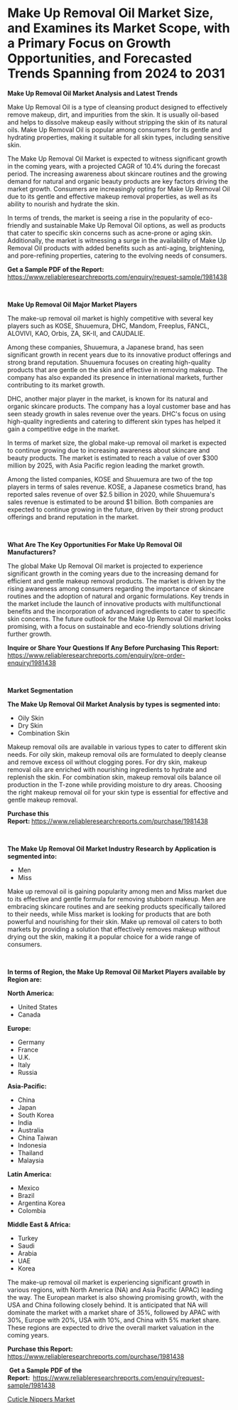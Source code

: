 <p><h1>Make Up Removal Oil Market Size, and Examines its Market Scope, with a Primary Focus on Growth Opportunities, and Forecasted Trends Spanning from 2024 to 2031</h1></p><p><strong>Make Up Removal Oil Market Analysis and Latest Trends</strong></p>
<p><p>Make Up Removal Oil is a type of cleansing product designed to effectively remove makeup, dirt, and impurities from the skin. It is usually oil-based and helps to dissolve makeup easily without stripping the skin of its natural oils. Make Up Removal Oil is popular among consumers for its gentle and hydrating properties, making it suitable for all skin types, including sensitive skin.</p><p>The Make Up Removal Oil Market is expected to witness significant growth in the coming years, with a projected CAGR of 10.4% during the forecast period. The increasing awareness about skincare routines and the growing demand for natural and organic beauty products are key factors driving the market growth. Consumers are increasingly opting for Make Up Removal Oil due to its gentle and effective makeup removal properties, as well as its ability to nourish and hydrate the skin.</p><p>In terms of trends, the market is seeing a rise in the popularity of eco-friendly and sustainable Make Up Removal Oil options, as well as products that cater to specific skin concerns such as acne-prone or aging skin. Additionally, the market is witnessing a surge in the availability of Make Up Removal Oil products with added benefits such as anti-aging, brightening, and pore-refining properties, catering to the evolving needs of consumers.</p></p>
<p><strong>Get a Sample PDF of the Report:&nbsp;</strong> <a href="https://www.reliableresearchreports.com/enquiry/request-sample/1981438">https://www.reliableresearchreports.com/enquiry/request-sample/1981438</a></p>
<p>&nbsp;</p>
<p><strong>Make Up Removal Oil Major Market Players</strong></p>
<p><p>The make-up removal oil market is highly competitive with several key players such as KOSE, Shuuemura, DHC, Mandom, Freeplus, FANCL, ALOVIVI, KAO, Orbis, ZA, SK-II, and CAUDALIE. </p><p>Among these companies, Shuuemura, a Japanese brand, has seen significant growth in recent years due to its innovative product offerings and strong brand reputation. Shuuemura focuses on creating high-quality products that are gentle on the skin and effective in removing makeup. The company has also expanded its presence in international markets, further contributing to its market growth.</p><p>DHC, another major player in the market, is known for its natural and organic skincare products. The company has a loyal customer base and has seen steady growth in sales revenue over the years. DHC's focus on using high-quality ingredients and catering to different skin types has helped it gain a competitive edge in the market.</p><p>In terms of market size, the global make-up removal oil market is expected to continue growing due to increasing awareness about skincare and beauty products. The market is estimated to reach a value of over $300 million by 2025, with Asia Pacific region leading the market growth.</p><p>Among the listed companies, KOSE and Shuuemura are two of the top players in terms of sales revenue. KOSE, a Japanese cosmetics brand, has reported sales revenue of over $2.5 billion in 2020, while Shuuemura's sales revenue is estimated to be around $1 billion. Both companies are expected to continue growing in the future, driven by their strong product offerings and brand reputation in the market.</p></p>
<p>&nbsp;</p>
<p><strong>What Are The Key Opportunities For Make Up Removal Oil Manufacturers?</strong></p>
<p><p>The global Make Up Removal Oil market is projected to experience significant growth in the coming years due to the increasing demand for efficient and gentle makeup removal products. The market is driven by the rising awareness among consumers regarding the importance of skincare routines and the adoption of natural and organic formulations. Key trends in the market include the launch of innovative products with multifunctional benefits and the incorporation of advanced ingredients to cater to specific skin concerns. The future outlook for the Make Up Removal Oil market looks promising, with a focus on sustainable and eco-friendly solutions driving further growth.</p></p>
<p><strong>Inquire or Share Your Questions If Any Before Purchasing This Report:</strong> <a href="https://www.reliableresearchreports.com/enquiry/pre-order-enquiry/1981438">https://www.reliableresearchreports.com/enquiry/pre-order-enquiry/1981438</a></p>
<p>&nbsp;</p>
<p><strong>Market Segmentation</strong></p>
<p><strong>The Make Up Removal Oil Market Analysis by types is segmented into:</strong></p>
<p><ul><li>Oily Skin</li><li>Dry Skin</li><li>Combination Skin</li></ul></p>
<p><p>Makeup removal oils are available in various types to cater to different skin needs. For oily skin, makeup removal oils are formulated to deeply cleanse and remove excess oil without clogging pores. For dry skin, makeup removal oils are enriched with nourishing ingredients to hydrate and replenish the skin. For combination skin, makeup removal oils balance oil production in the T-zone while providing moisture to dry areas. Choosing the right makeup removal oil for your skin type is essential for effective and gentle makeup removal.</p></p>
<p><strong>Purchase this Report:&nbsp;</strong><a href="https://www.reliableresearchreports.com/purchase/1981438">https://www.reliableresearchreports.com/purchase/1981438</a></p>
<p>&nbsp;</p>
<p><strong>The Make Up Removal Oil Market Industry Research by Application is segmented into:</strong></p>
<p><ul><li>Men</li><li>Miss</li></ul></p>
<p><p>Make up removal oil is gaining popularity among men and Miss market due to its effective and gentle formula for removing stubborn makeup. Men are embracing skincare routines and are seeking products specifically tailored to their needs, while Miss market is looking for products that are both powerful and nourishing for their skin. Make up removal oil caters to both markets by providing a solution that effectively removes makeup without drying out the skin, making it a popular choice for a wide range of consumers.</p></p>
<p>&nbsp;</p>
<p><strong>In terms of Region, the Make Up Removal Oil Market Players available by Region are:</strong></p>
<p>
    <p> <strong> North America: </strong>
        <ul>
            <li>United States</li>
            <li>Canada</li>
        </ul>
        </p> 
    <p> <strong> Europe: </strong>
        <ul>
            <li>Germany</li>
            <li>France</li>
            <li>U.K.</li>
            <li>Italy</li>
            <li>Russia</li>
        </ul>
        </p> 
    <p> <strong> Asia-Pacific: </strong>
        <ul>
            <li>China</li>
            <li>Japan</li>
            <li>South Korea</li>
            <li>India</li>
            <li>Australia</li>
            <li>China Taiwan</li>
            <li>Indonesia</li>
            <li>Thailand</li>
            <li>Malaysia</li>
        </ul>
        </p> 
    <p> <strong> Latin America: </strong>
        <ul>
            <li>Mexico</li>
            <li>Brazil</li>
            <li>Argentina Korea</li>
            <li>Colombia</li>
        </ul>
        </p> 
    <p> <strong> Middle East & Africa: </strong>
        <ul>
            <li>Turkey</li>
            <li>Saudi</li>
            <li>Arabia</li>
            <li>UAE</li>
            <li>Korea</li>
        </ul>
    </p>
    </p>
<p><p>The make-up removal oil market is experiencing significant growth in various regions, with North America (NA) and Asia Pacific (APAC) leading the way. The European market is also showing promising growth, with the USA and China following closely behind. It is anticipated that NA will dominate the market with a market share of 35%, followed by APAC with 30%, Europe with 20%, USA with 10%, and China with 5% market share. These regions are expected to drive the overall market valuation in the coming years.</p></p>
<p><strong>Purchase this Report: </strong><a href="https://www.reliableresearchreports.com/purchase/1981438">https://www.reliableresearchreports.com/purchase/1981438</a></p>
<p>&nbsp;<strong>Get a Sample PDF of the Report:&nbsp;&nbsp;</strong><a href="https://www.reliableresearchreports.com/enquiry/request-sample/1981438">https://www.reliableresearchreports.com/enquiry/request-sample/1981438</a></p>
<p><strong></strong></p>
<p><p><a href="https://github.com/nancykennedykellievqfqt2/Market-Research-Report-List-1/blob/main/cuticle-nippers-market.md">Cuticle Nippers Market</a></p></p>